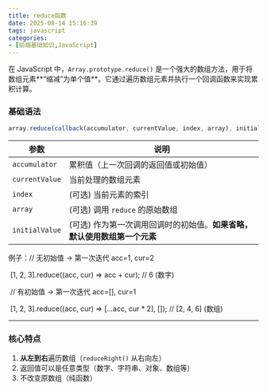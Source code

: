 ```yaml
---
title: reduce函数
date: 2025-08-14 15:16:39
tags: javascript
categories:
- [前端基础知识,JavaScript]
---
```

在 JavaScript 中，`Array.prototype.reduce()` 是一个强大的数组方法，用于将数组元素**“缩减”为单个值**。它通过遍历数组元素并执行一个回调函数来实现累积计算。

### 基础语法

```javascript
array.reduce(callback(accumulator, currentValue, index, array), initialValue)
```

| 参数           | 说明                                                         |
| -------------- | ------------------------------------------------------------ |
| `accumulator`  | 累积值（上一次回调的返回值或初始值）                         |
| `currentValue` | 当前处理的数组元素                                           |
| `index`        | (可选) 当前元素的索引                                        |
| `array`        | (可选) 调用 `reduce` 的原始数组                              |
| `initialValue` | (可选) 作为第一次调用回调时的初始值。**如果省略，默认使用数组第一个元素** |

例子：// 无初始值 → 第一次迭代 acc=1, cur=2 

​     [1, 2, 3].reduce((acc, cur) => acc + cur); // 6 (数字)

​     // 有初始值 → 第一次迭代 acc=[], cur=1 

​    [1, 2, 3].reduce((acc, cur) => [...acc, cur * 2], []); // [2, 4, 6] (数组)

------

### 核心特点

1. **从左到右**遍历数组（`reduceRight()` 从右向左）
2. 返回值可以是任意类型（数字、字符串、对象、数组等）
3. 不改变原数组（纯函数）